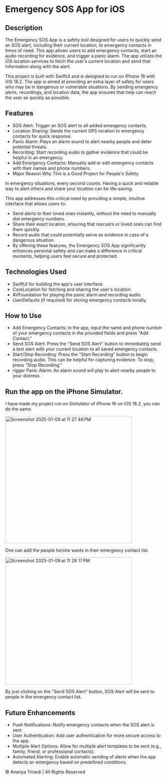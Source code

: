 # Emergency SOS App for iOS

## Description

The Emergency SOS App is a safety tool designed for users to quickly send an SOS alert, including their current location, to emergency contacts in times of need. This app allows users to add emergency contacts, start an audio recording for evidence, and trigger a panic alarm. The app utilizes the iOS location services to fetch the user’s current location and send that information along with the alert.


This project is built with SwiftUI and is designed to run on iPhone 16 with iOS 18.2. The app is aimed at providing an extra layer of safety for users who may be in dangerous or vulnerable situations. By sending emergency alerts, recordings, and location data, the app ensures that help can reach the user as quickly as possible.


## Features


-  SOS Alert: Trigger an SOS alert to all added emergency contacts.
-  Location Sharing: Sends the current GPS location to emergency contacts for quick response.
-  Panic Alarm: Plays an alarm sound to alert nearby people and deter potential threats.
-  Recording: Start recording audio to gather evidence that could be helpful in an emergency.
-  Add Emergency Contacts: Manually add or edit emergency contacts with their names and phone numbers.
-  Major Reason Why This is a Good Project for People's Safety

In emergency situations, every second counts. Having a quick and reliable way to alert others and share your location can be life-saving. 

This app addresses this critical need by providing a simple, intuitive interface that allows users to:

-  Send alerts to their loved ones instantly, without the need to manually dial emergency numbers.
-  Share their exact location, ensuring that rescuers or loved ones can find them quickly.
-  Record audio that could potentially serve as evidence in case of a dangerous situation.
-  By offering these features, the Emergency SOS App significantly enhances personal safety and can make a difference in critical moments, helping users feel secure and protected.


## Technologies Used

-  SwiftUI for building the app's user interface.
-  CoreLocation for fetching and sharing the user's location.
-  AVFoundation for playing the panic alarm and recording audio.
-  UserDefaults (if required) for storing emergency contacts locally.


## How to Use

-  Add Emergency Contacts: In the app, input the name and phone number of your emergency contacts in the provided fields and press "Add Contact."
-  Send SOS Alert: Press the "Send SOS Alert" button to immediately send a text alert with your current location to all saved emergency contacts.
-  Start/Stop Recording: Press the "Start Recording" button to begin recording audio. This can be helpful for capturing evidence. To stop, press "Stop Recording."
-   rigger Panic Alarm: An alarm sound will play to alert nearby people to your distress.


## Run the app on the iPhone Simulator.

I have made my project run on Simlulator of iPhone 16 on iOS 18.2, you can do the same.

<img width="405" alt="Screenshot 2025-01-09 at 11 27 48 PM" src="https://github.com/user-attachments/assets/6fe0197d-ca0d-4df9-8f37-5288fcbb3b29" />

One can add the people he/she wants in their emergency contact list.



<img width="405" alt="Screenshot 2025-01-09 at 11 28 17 PM" src="https://github.com/user-attachments/assets/9dcf7714-121e-4928-bb1d-3837d79c12ad" />

By just clicking on the "Send SOS Alert" button, SOS Alert will be sent to people in the emergency contact list.

## Future Enhancements

-  Push Notifications: Notify emergency contacts when the SOS alert is sent.
-  User Authentication: Add user authentication for more secure access to the app.
-  Multiple Alert Options: Allow for multiple alert templates to be sent (e.g., family, friend, or professional contacts).
-  Automated Alerting: Enable automatic sending of alerts when the app detects an emergency based on predefined conditions.

© Ananya Trivedi | All Rights Reserved